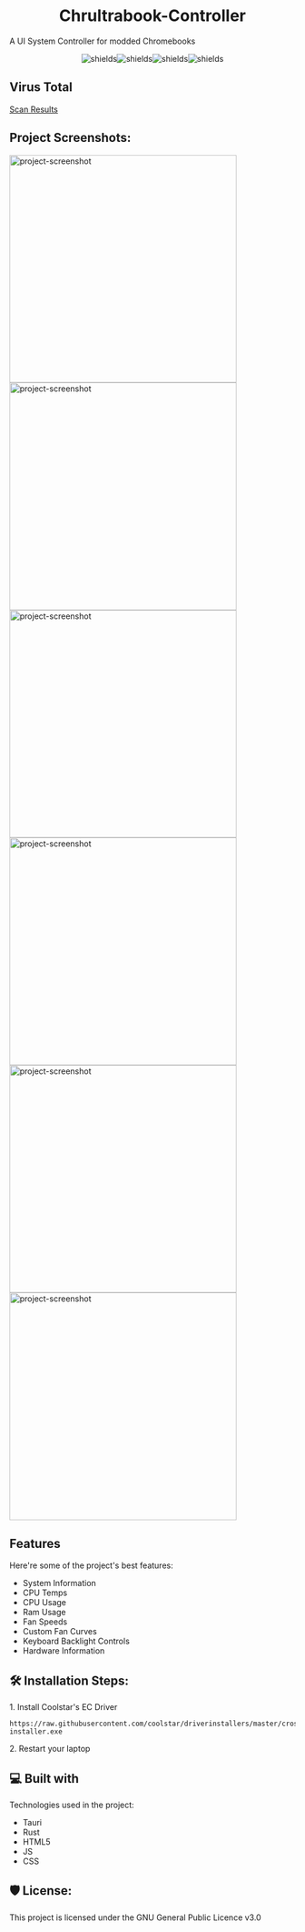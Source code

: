 <h1 align="center" id="title">Chrultrabook-Controller</h1>

<p id="description">A UI System Controller for modded Chromebooks</p>

<p align="center"><img src="https://img.shields.io/github/downloads/Death7654/Chrultrabook-Controller/total" alt="shields"><img src="https://img.shields.io/github/contributors/Death7654/Chrultrabook-Controller?color=dark-green" alt="shields"><img src="https://img.shields.io/github/forks/Death7654/Chrultrabook-Controller?style=social" alt="shields"><img src="https://img.shields.io/github/stars/Death7654/Chrultrabook-Controller?style=social" alt="shields"></p>

<h2>Virus Total</h2>
<a href="https://www.virustotal.com/gui/file/b88310161a1e66b6a1ab3e4c3c318f3d63ec9516e5ae17ee5c0f31c1c35481b1/detection" target="_blank" rel="noopener noreferrer">Scan Results</a>

<h2>Project Screenshots:</h2>

<img src="https://github.com/death7654/Chrultrabook-Controller/assets/72635727/5924dde4-2759-4560-b749-2fd8bebf2d7d" alt="project-screenshot" width="400">

<img src="https://github.com/death7654/Chrultrabook-Controller/assets/72635727/502bd188-f8da-467b-a09e-d4d7a22e8c69" alt="project-screenshot" width="400">

<img src="https://github.com/death7654/Chrultrabook-Controller/assets/72635727/96d17875-2c38-4999-83d8-ffb3c0acefa5" alt="project-screenshot" width="400">

<img src="https://github.com/death7654/Chrultrabook-Controller/assets/72635727/9499df2b-a597-4ad6-bf59-13f0008365aa" alt="project-screenshot" width="400">

<img src="https://github.com/death7654/Chrultrabook-Controller/assets/72635727/3cfa5581-8694-4fe6-ab1c-4df49db6d225" alt="project-screenshot" width="400">

<img src="https://github.com/death7654/Chrultrabook-Controller/assets/72635727/a2c8d962-e76a-4108-b3d6-316aa2097e68" alt="project-screenshot" width="400">

  
  
<h2>Features</h2>

Here're some of the project's best features:

*   System Information
*   CPU Temps
*   CPU Usage
*   Ram Usage
*   Fan Speeds
*   Custom Fan Curves
*   Keyboard Backlight Controls
*   Hardware Information

<h2>🛠️ Installation Steps:</h2>

<p>1. Install Coolstar's EC Driver</p>

```
https://raw.githubusercontent.com/coolstar/driverinstallers/master/crosec/crosec.2.0.2-installer.exe
```

<p>2. Restart your laptop</p>

  
  
<h2>💻 Built with</h2>

Technologies used in the project:

*   Tauri
*   Rust
*   HTML5
*   JS
*   CSS

<h2>🛡️ License:</h2>

This project is licensed under the GNU General Public Licence v3.0
